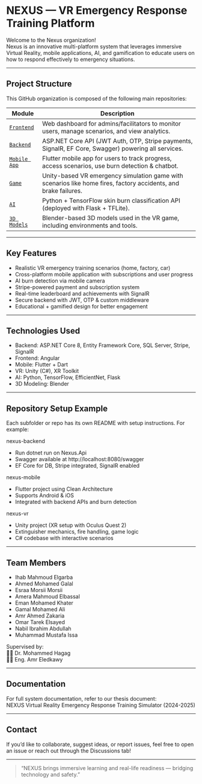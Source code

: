 # NEXUS — VR Emergency Response Training Platform

Welcome to the Nexus organization!  
Nexus is an innovative multi-platform system that leverages immersive Virtual Reality, mobile applications, AI, and gamification to educate users on how to respond effectively to emergency situations.

---

## Project Structure

This GitHub organization is composed of the following main repositories:

| Module         | Description                                                                 |
|----------------|-----------------------------------------------------------------------------|
| [`Frontend`](https://github.com/CS-Nexus/Frontend)   | Web dashboard for admins/facilitators to monitor users, manage scenarios, and view analytics. |
| [`Backend`](https://github.com/CS-Nexus/Backend)     | ASP.NET Core API (JWT Auth, OTP, Stripe payments, SignalR, EF Core, Swagger) powering all services. |
| [`Mobile App`](https://github.com/CS-Nexus/Flutter)       | Flutter mobile app for users to track progress, access scenarios, use burn detection & chatbot. |
| [`Game`](https://github.com/CS-Nexus/Unity)               | Unity-based VR emergency simulation game with scenarios like home fires, factory accidents, and brake failures. |
| [`AI`](https://github.com/CS-Nexus/AI)               | Python + TensorFlow skin burn classification API (deployed with Flask + TFLite). |
| [`3D Models`](https://github.com/CS-Nexus/Models)   | Blender-based 3D models used in the VR game, including environments and tools. |

---

## Key Features

- Realistic VR emergency training scenarios (home, factory, car)
- Cross-platform mobile application with subscriptions and user progress
- AI burn detection via mobile camera
- Stripe-powered payment and subscription system
- Real-time leaderboard and achievements with SignalR
- Secure backend with JWT, OTP & custom middleware
- Educational + gamified design for better engagement

---

## Technologies Used

- Backend: ASP.NET Core 8, Entity Framework Core, SQL Server, Stripe, SignalR
- Frontend: Angular
- Mobile: Flutter + Dart
- VR: Unity (C#), XR Toolkit
- AI: Python, TensorFlow, EfficientNet, Flask
- 3D Modeling: Blender

---

## Repository Setup Example

Each subfolder or repo has its own README with setup instructions. For example:

nexus-backend

- Run dotnet run on Nexus.Api
- Swagger available at http://localhost:8080/swagger
- EF Core for DB, Stripe integrated, SignalR enabled

nexus-mobile

- Flutter project using Clean Architecture
- Supports Android & iOS
- Integrated with backend APIs and burn detection

nexus-vr

- Unity project (XR setup with Oculus Quest 2)
- Extinguisher mechanics, fire handling, game logic
- C# codebase with interactive scenarios

---

## Team Members

- Ihab Mahmoud Elgarba
- Ahmed Mohamed Galal
- Esraa Morsii Morsii
- Amera Mahmoud Elbassal
- Eman Mohamed Khater
- Gamal Mohamed Ali
- Amr Ahmed Zakaria
- Omar Tarek Elsayed
- Nabil Ibrahim Abdullah
- Muhammad Mustafa Issa

Supervised by:  
👨‍🏫 Dr. Mohammed Hagag  
👨‍💻 Eng. Amr Eledkawy

---

## Documentation

For full system documentation, refer to our thesis document:  
NEXUS Virtual Reality Emergency Response Training Simulator (2024-2025)

---

## Contact

If you’d like to collaborate, suggest ideas, or report issues, feel free to open an issue or reach out through the Discussions tab!

---

> “NEXUS brings immersive learning and real-life readiness — bridging technology and safety.”
